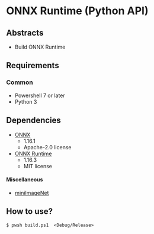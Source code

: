 # ONNX Runtime (Python API)

## Abstracts

* Build ONNX Runtime

## Requirements

### Common

* Powershell 7 or later
* Python 3

## Dependencies

* [ONNX](https://github.com/onnx/onnx)
  * 1.16.1
  * Apache-2.0 license
* [ONNX Runtime](https://onnxruntime.ai/)
  * 1.16.3
  * MIT license


#### Miscellaneous

* [miniImageNet](https://lyy.mpi-inf.mpg.de/mtl/download)

## How to use?

````shell
$ pwsh build.ps1  <Debug/Release>
````